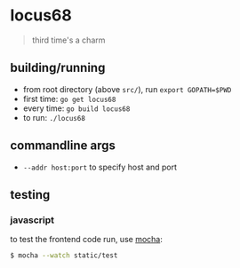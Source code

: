 # locus68
> third time's a charm

## building/running
- from root directory (above `src/`), run `export GOPATH=$PWD`
- first time: `go get locus68`
- every time: `go build locus68`
- to run: `./locus68`

## commandline args
- `--addr host:port` to specify host and port

## testing

### javascript

to test the frontend code run, use [mocha](https://mochajs.org/):

```sh
$ mocha --watch static/test
```
